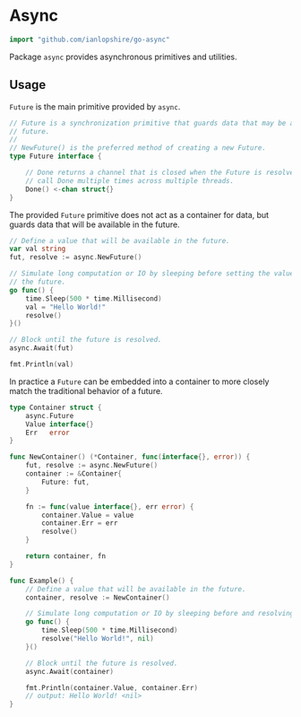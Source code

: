 # Async

```go
import "github.com/ianlopshire/go-async"
```

Package `async` provides asynchronous primitives and utilities.

## Usage

`Future` is the main primitive provided by `async`.

```go
// Future is a synchronization primitive that guards data that may be available in the
// future.
//
// NewFuture() is the preferred method of creating a new Future.
type Future interface {

	// Done returns a channel that is closed when the Future is resolved. It is safe to
	// call Done multiple times across multiple threads.
	Done() <-chan struct{}
}
```

The provided `Future` primitive does not act as a container for data, but guards data that will be available in the future.

```go
// Define a value that will be available in the future.
var val string
fut, resolve := async.NewFuture()

// Simulate long computation or IO by sleeping before setting the value and resolving
// the future.
go func() {
	time.Sleep(500 * time.Millisecond)
	val = "Hello World!"
	resolve()
}()

// Block until the future is resolved.
async.Await(fut)

fmt.Println(val)
```

In practice a `Future` can be embedded into a container to more closely match the traditional behavior of a future.

```go
type Container struct {
	async.Future
	Value interface{}
	Err   error
}

func NewContainer() (*Container, func(interface{}, error)) {
	fut, resolve := async.NewFuture()
	container := &Container{
		Future: fut,
	}

	fn := func(value interface{}, err error) {
		container.Value = value
		container.Err = err
		resolve()
	}

	return container, fn
}

func Example() {
	// Define a value that will be available in the future.
	container, resolve := NewContainer()

	// Simulate long computation or IO by sleeping before and resolving the future.
	go func() {
		time.Sleep(500 * time.Millisecond)
		resolve("Hello World!", nil)
	}()

	// Block until the future is resolved.
	async.Await(container)

	fmt.Println(container.Value, container.Err)
	// output: Hello World! <nil>
}
```